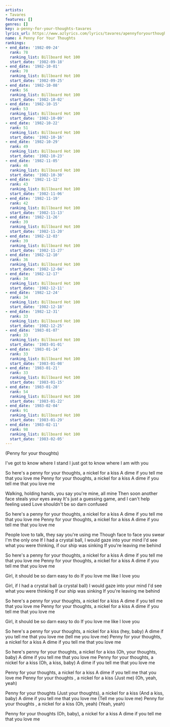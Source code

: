 ```yaml
---
artists:
- Tavares
features: []
genres: []
key: a-penny-for-your-thoughts-tavares
lyrics_url: https://www.azlyrics.com/lyrics/tavares/apennyforyourthoughts.html
name: A Penny For Your Thoughts
rankings:
- end_date: '1982-09-24'
  rank: 78
  ranking_list: Billboard Hot 100
  start_date: '1982-09-18'
- end_date: '1982-10-01'
  rank: 70
  ranking_list: Billboard Hot 100
  start_date: '1982-09-25'
- end_date: '1982-10-08'
  rank: 56
  ranking_list: Billboard Hot 100
  start_date: '1982-10-02'
- end_date: '1982-10-15'
  rank: 53
  ranking_list: Billboard Hot 100
  start_date: '1982-10-09'
- end_date: '1982-10-22'
  rank: 51
  ranking_list: Billboard Hot 100
  start_date: '1982-10-16'
- end_date: '1982-10-29'
  rank: 49
  ranking_list: Billboard Hot 100
  start_date: '1982-10-23'
- end_date: '1982-11-05'
  rank: 46
  ranking_list: Billboard Hot 100
  start_date: '1982-10-30'
- end_date: '1982-11-12'
  rank: 43
  ranking_list: Billboard Hot 100
  start_date: '1982-11-06'
- end_date: '1982-11-19'
  rank: 42
  ranking_list: Billboard Hot 100
  start_date: '1982-11-13'
- end_date: '1982-11-26'
  rank: 39
  ranking_list: Billboard Hot 100
  start_date: '1982-11-20'
- end_date: '1982-12-03'
  rank: 39
  ranking_list: Billboard Hot 100
  start_date: '1982-11-27'
- end_date: '1982-12-10'
  rank: 36
  ranking_list: Billboard Hot 100
  start_date: '1982-12-04'
- end_date: '1982-12-17'
  rank: 34
  ranking_list: Billboard Hot 100
  start_date: '1982-12-11'
- end_date: '1982-12-24'
  rank: 34
  ranking_list: Billboard Hot 100
  start_date: '1982-12-18'
- end_date: '1982-12-31'
  rank: 33
  ranking_list: Billboard Hot 100
  start_date: '1982-12-25'
- end_date: '1983-01-07'
  rank: 33
  ranking_list: Billboard Hot 100
  start_date: '1983-01-01'
- end_date: '1983-01-14'
  rank: 33
  ranking_list: Billboard Hot 100
  start_date: '1983-01-08'
- end_date: '1983-01-21'
  rank: 33
  ranking_list: Billboard Hot 100
  start_date: '1983-01-15'
- end_date: '1983-01-28'
  rank: 54
  ranking_list: Billboard Hot 100
  start_date: '1983-01-22'
- end_date: '1983-02-04'
  rank: 91
  ranking_list: Billboard Hot 100
  start_date: '1983-01-29'
- end_date: '1983-02-11'
  rank: 98
  ranking_list: Billboard Hot 100
  start_date: '1983-02-05'
---
```


(Penny for your thoughts)

I've got to know where I stand
I just got to know where I am with you

So here's a penny for your thoughts, a nickel for a kiss
A dime if you tell me that you love me
Penny for your thoughts, a nickel for a kiss
A dime if you tell me that you love me

Walking, holding hands, you say you're mine, all mine
Then soon another face steals your eyes away
It's just a guessing game, and I can't help feeling used
Love shouldn't be so darn confused

So here's a penny for your thoughts, a nickel for a kiss
A dime if you tell me that you love me
Penny for your thoughts, a nickel for a kiss
A dime if you tell me that you love me

People love to talk, they say you're using me
Though face to face you swear I'm the only one
If I had a crystal ball, I would gaze into your mind
I'd see what you were thinking, if our ship was sinking
If you're leaving me behind

So here's a penny for your thoughts, a nickel for a kiss
A dime if you tell me that you love me
Penny for your thoughts, a nickel for a kiss
A dime if you tell me that you love me

Girl, it should be so darn easy to do
If you love me like I love you

Girl, if I had a crystal ball (a crystal ball)
I would gaze into your mind
I'd see what you were thinking
If our ship was sinking
If you're leaving me behind

So here's a penny for your thoughts, a nickel for a kiss
A dime if you tell me that you love me
Penny for your thoughts, a nickel for a kiss
A dime if you tell me that you love me

Girl, it should be so darn easy to do
If you love me like I love you

So here's a penny for your thoughts, a nickel for a kiss (hey, baby)
A dime if you tell me that you love me (tell me you love me)
Penny for your thoughts, a nickel for a kiss
A dime if you tell me that you love me

So here's penny for your thoughts, a nickel for a kiss (Oh, your thoughts, baby)
A dime if you tell me that you love me
Penny for your thoughts, a nickel for a kiss (Oh, a kiss, baby)
A dime if you tell me that you love me

Penny for your thoughts, a nickel for a kiss
A dime if you tell me that you love me
Penny for your thoughts , a nickel for a kiss
(Just me) (Oh, yeah, yeah)

Penny for your thoughts (Just your thoughts), a nickel for a kiss (And a kiss, baby)
A dime if you tell me that you love me (Tell me you love me)
Penny for your thoughts , a nickel for a kiss
(Oh, yeah) (Yeah, yeah)

Penny for your thoughts (Oh, baby), a nickel for a kiss
A dime if you tell me that you love me



